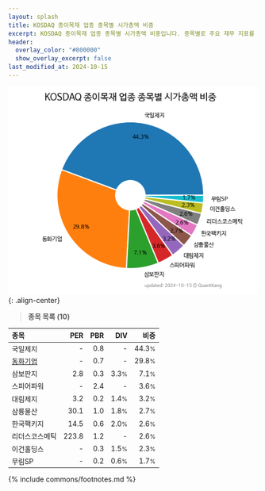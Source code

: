 ```yaml
---
layout: splash
title: KOSDAQ 종이목재 업종 종목별 시가총액 비중
excerpt: KOSDAQ 종이목재 업종 종목별 시가총액 비중입니다. 종목별로 주요 재무 지표를 함께 표시합니다.
header:
  overlay_color: "#800000"
  show_overlay_excerpt: false
last_modified_at: 2024-10-15
---
```



![KOSDAQ 종이목재 업종 종목별 시가총액 비중](/stats/sector/images/kosdaq_업종_종이목재_종목.png){: .align-center}


> **종목 목록 (10)**<a id="list"></a>

| **종목** | **PER** | **PBR** | **DIV** | **비중** |
| :------- | ------: | ------: | ------: | -------: |
| 국일제지 | - | 0.8 | - | 44.3<small>%</small> |
| [동화기업](/025900/) | - | 0.7 | - | 29.8<small>%</small> |
| 삼보판지 | 2.8 | 0.3 | 3.3<small>%</small> | 7.1<small>%</small> |
| 스피어파워 | - | 2.4 | - | 3.6<small>%</small> |
| 대림제지 | 3.2 | 0.2 | 1.4<small>%</small> | 3.2<small>%</small> |
| 삼륭물산 | 30.1 | 1.0 | 1.8<small>%</small> | 2.7<small>%</small> |
| 한국팩키지 | 14.5 | 0.6 | 2.0<small>%</small> | 2.6<small>%</small> |
| 리더스코스메틱 | 223.8 | 1.2 | - | 2.6<small>%</small> |
| 이건홀딩스 | - | 0.3 | 1.5<small>%</small> | 2.3<small>%</small> |
| 무림SP | - | 0.2 | 0.6<small>%</small> | 1.7<small>%</small> |

{% include commons/footnotes.md %}